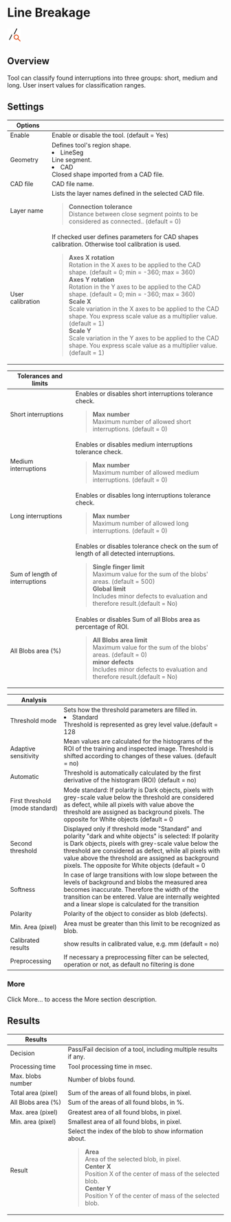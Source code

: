 Line Breakage
=============

![](../../../../img/x_Graphics/Tools/UvfCTStdLineBreak-0.png)

Overview
--------

Tool can classify found interruptions into three groups: short, medium and long. User insert values for classification ranges.

Settings
--------

| Options | |
| --- | --- |
| Enable | Enable or disable the tool. (default = Yes) |
| Geometry | Defines tool's region shape.<ud> <li>LineSeg<br>Line segment.</li>  <li>CAD<br>Closed shape imported from a CAD file.</li> </ud> |
| CAD file | CAD file name. |
| Layer name | Lists the layer names defined in the selected CAD file.<blockquote> **Connection tolerance**<br>Distance between close segment points to be considered as connected.. (default = 0)<br> </blockquote> |
| User calibration | If checked user defines parameters for CAD shapes calibration. Otherwise tool calibration is used.<blockquote> **Axes X rotation**<br>Rotation in the X axes to be applied to the CAD shape. (default = 0; min = -360; max = 360)<br>  **Axes Y rotation**<br>Rotation in the Y axes to be applied to the CAD shape. (default = 0; min = -360; max = 360)<br>  **Scale X**<br>Scale variation in the X axes to be applied to the CAD shape. You express scale value as a multiplier value. (default = 1)<br>  **Scale Y**<br>Scale variation in the Y axes to be applied to the CAD shape. You express scale value as a multiplier value. (default = 1)<br> </blockquote> |

| Tolerances and limits | |
| --- | --- |
| Short interruptions | Enables or disables short interruptions tolerance check.<blockquote> **Max number**<br>Maximum number of allowed short interruptions. (default = 0)<br> </blockquote> |
| Medium interruptions | Enables or disables medium interruptions tolerance check.<blockquote> **Max number**<br>Maximum number of allowed medium interruptions. (default = 0)<br> </blockquote> |
| Long interruptions | Enables or disables long interruptions tolerance check.<blockquote> **Max number**<br>Maximum number of allowed long interruptions. (default = 0)<br> </blockquote> |
| Sum of length of interruptions | Enables or disables tolerance check on the sum of length of all detected interruptions.<blockquote> **Single finger limit**<br>Maximum value for the sum of the blobs' areas. (default = 500)<br>  **Global limit**<br>Includes minor defects to evaluation and therefore result.(default = No)<br> </blockquote> |
| All Blobs area (%) | Enables or disables Sum of all Blobs area as percentage of ROI.<blockquote> **All Blobs area limit**<br>Maximum value for the sum of the blobs' areas. (default = 0)<br>  **minor defects**<br>Includes minor defects to evaluation and therefore result.(default = No)<br> </blockquote> |

| Analysis | |
| --- | --- |
| Threshold mode | Sets how the threshold parameters are filled in.<ud> <li>Standard<br>Threshold is represented as grey level value.(default = 128 | min = 0 | max = 255)</li>  <li>Percentage of full range<br>Threshold is calculated as percentage of the full histogram (ROI)</li>  <li>Percentage of range [min - 255]<br>Threshold is calculated as percentage of the part [min - 255] of the histogram</li>  <li>Percentage of range [0 - max]<br>Threshold is calculated as percentage of the part [0 - max] of the histogram</li>  <li>Percentage of range [min - max]<br>Threshold is calculated as percentage of the part [min - max] of the histogram</li> </ud> |
| Adaptive sensitivity | Mean values are calculated for the histograms of the ROI of the training and inspected image. Threshold is shifted according to changes of these values. (default = no) |
| Automatic | Threshold is automatically calculated by the first derivative of the histogram (ROI) (default = no) |
| First threshold (mode standard) | Mode standard: If polarity is Dark objects, pixels with grey-scale value below the threshold are considered as defect, while all pixels with value above the threshold are assigned as background pixels. The opposite for White objects (default = 0 | min = 0 | max = 255)   Mode percentage: Like described above, but with values expressed as percentage.(default = 50 | min = 0 | max = 100) |
| Second threshold | Displayed only if threshold mode "Standard" and polarity "dark and white objects" is selected: If polarity is Dark objects, pixels with grey-scale value below the threshold are considered as defect, while all pixels with value above the threshold are assigned as background pixels. The opposite for White objects (default = 0 | min = 0 | max = 255)   Mode percentage: The above description fits but with values expressed in percentage.(default = 50 | min = 0 | max = 100) |
| Softness | In case of large transitions with low slope between the levels of background and blobs the measured area becomes inaccurate. Therefore the width of the transition can be entered. Value are internally weighted and a linear slope is calculated for the transition |
| Polarity | Polarity of the object to consider as blob (defects).   | White objects (default) | Finds objects that are brighter than the background. | | --- | --- | | Dark objects | Finds dark objects on a light background. | | Dark and White objects (default) | Uses the parameters "First threshold" and "Second threshold" Finds objects that are darker than the "First threshold" or brighter than the "Second threshold". | | Grey objects | Uses the parameters "First threshold" and "Second threshold" Finds objects that are brighter than the "First threshold" and darker than the "Second threshold". | |
| Min. Area (pixel) | Area must be greater than this limit to be recognized as blob. |
| Calibrated results | show results in calibrated value, e.g. mm (default = no) |
| Preprocessing | If necessary a preprocessing filter can be selected, operation or not, as default no filtering is done   | None (default) | No preprocessing needed. | | --- | --- | | Median Difference | Median difference filtering preprocess. | | XY Median Difference | Median difference filtering mainly in X and Y direction. | | Sobel | Used to improve contrast changes | | Average Difference | Average difference filtering preprocess. |  <blockquote> **X (pixel)**<br>Filter width.<br>  **Y (pixel)**<br>Filter height.<br>  **Magnitude scaling factor**<br>Sobel filter parameter.<br>  **Magnitude threshold**<br>Sobel filter parameter.<br> </blockquote> |

### More

Click More... to access the More section description.

Results
-------

| Results | |
| --- | --- |
| Decision | Pass/Fail decision of a tool, including multiple results if any. |
| Processing time | Tool processing time in msec. |
| Max. blobs number | Number of blobs found. |
| Total area (pixel) | Sum of the areas of all found blobs, in pixel. |
| All Blobs area (%) | Sum of the areas of all found blobs, in %. |
| Max. area (pixel) | Greatest area of all found blobs, in pixel. |
| Min. area (pixel) | Smallest area of all found blobs, in pixel. |
| Result | Select the index of the blob to show information about.<blockquote> **Area**<br>Area of the selected blob, in pixel.<br>  **Center X**<br>Position X of the center of mass of the selected blob.<br>  **Center Y**<br>Position Y of the center of mass of the selected blob.<br> </blockquote> |
